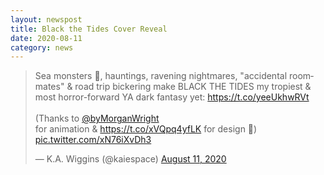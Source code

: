 ```yaml
---
layout: newspost
title: Black the Tides Cover Reveal
date: 2020-08-11
category: news
---
```


<blockquote class="twitter-tweet" data-theme="dark"><p lang="en" dir="ltr">Sea monsters 🐉, hauntings, ravening nightmares, &quot;accidental roommates&quot; &amp; road trip bickering make BLACK THE TIDES my tropiest &amp; most horror-forward YA dark fantasy yet: <a href="https://t.co/yeeUkhwRVt">https://t.co/yeeUkhwRVt</a> <br><br>(Thanks to <a href="https://twitter.com/byMorganWright?ref_src=twsrc%5Etfw">@byMorganWright</a><br> for animation &amp; <a href="https://t.co/xVQpq4yfLK">https://t.co/xVQpq4yfLK</a> for design 🥰) <a href="https://t.co/xN76iXvDh3">pic.twitter.com/xN76iXvDh3</a></p>&mdash; K.A. Wiggins (@kaiespace) <a href="https://twitter.com/kaiespace/status/1293247186151464960?ref_src=twsrc%5Etfw">August 11, 2020</a></blockquote> <script async src="https://platform.twitter.com/widgets.js" charset="utf-8"></script>
